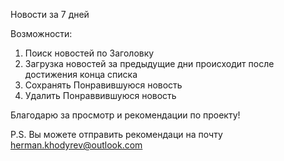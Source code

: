 
Новости за 7 дней

Возможности:

  1) Поиск новостей по Заголовку
  2) Загрузка новостей за предыдущие дни происходит после достижения конца списка   
  3) Cохранять Понравившуюся новость
  4) Удалить Понраввившуюся новость

Благодарю за просмотр и рекомендации по проекту!

P.S. Вы можете отправить рекомендаци на почту herman.khodyrev@outlook.com
